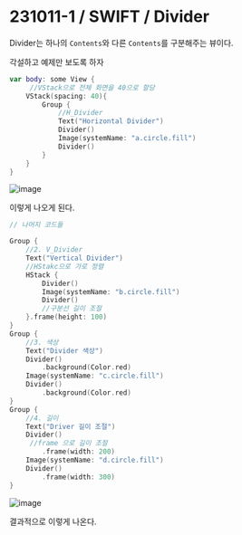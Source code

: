 # 231011-1 / SWIFT / Divider

Divider는 하나의 `Contents`와 다른 `Contents`를 구분해주는 뷰이다.

각설하고 예제만 보도록 하자

```swift
var body: some View {
     //VStack으로 전체 화면을 40으로 할당
    VStack(spacing: 40){
        Group {
            //H_Divider
            Text("Horizontal Divider")
            Divider()
            Image(systemName: "a.circle.fill")
            Divider()
        }
    }
}
```

![image](https://cdn.discordapp.com/attachments/1147333501696364555/1164064002515677284/2023-10-18_1.54.37.png?ex=6541da15&is=652f6515&hm=8a9609086c1d8174a99dbee15db3f90b092bf3864cc1af0883d40881e062960c&)

이렇게 나오게 된다. 

```swift
// 나머지 코드들

Group {
    //2. V_Divider
    Text("Vertical Divider")
    //HStakc으로 가로 정렬
    HStack {
        Divider()
        Image(systemName: "b.circle.fill")
        Divider()
        //구분선 길이 조절
    }.frame(height: 100)
}
Group {
    //3. 색상
    Text("Divider 색상")
    Divider()
        .background(Color.red)
    Image(systemName: "c.circle.fill")
    Divider()
        .background(Color.red)
}
Group {
    //4. 길이
    Text("Driver 길이 조절")
    Divider()
     //frame 으로 길이 조절
        .frame(width: 200)
    Image(systemName: "d.circle.fill")
    Divider()
        .frame(width: 300)
}
```

![image](https://cdn.discordapp.com/attachments/1147333501696364555/1164065132033364038/2023-10-18_1.58.44.png?ex=6541db22&is=652f6622&hm=f0e6efac270fb12a9344641387f8cbfcabad2bed7f5cdcbc6a390db6ca56f132&)

결과적으로 이렇게 나온다.